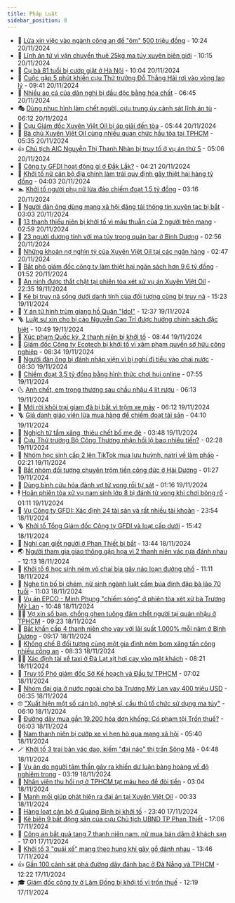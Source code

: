 ```yaml
---
title: Pháp Luật
sidebar_position: 8
---
```


<!-- dantri-phap-luat:START -->
- 🌊 [Lừa xin việc vào ngành công an để &quot;ôm&quot; 500 triệu đồng](https://dantri.com.vn/phap-luat/lua-xin-viec-vao-nganh-cong-an-de-om-500-trieu-dong-20241120164310011.htm) - 10:24 20/11/2024
- 🐲 [Lĩnh án tử vì vận chuyển thuê 25kg ma túy xuyên biên giới](https://dantri.com.vn/phap-luat/linh-an-tu-vi-van-chuyen-thue-25kg-ma-tuy-xuyen-bien-gioi-20241120135055174.htm) - 10:15 20/11/2024
- 🌁 [Cụ bà 81 tuổi bị cướp giật ở Hà Nội](https://dantri.com.vn/phap-luat/cu-ba-81-tuoi-bi-cuop-giat-o-ha-noi-20241120165029156.htm) - 10:04 20/11/2024
- 🎃 [Cuộc gặp 5 phút khiến cựu Thứ trưởng Đỗ Thắng Hải rơi vào vòng lao lý](https://dantri.com.vn/phap-luat/cuoc-gap-5-phut-khien-cuu-thu-truong-do-thang-hai-roi-vao-vong-lao-ly-20241120153127738.htm) - 09:41 20/11/2024
- 🦅 [Nhiều ao cá của dân nghi bị đầu độc bằng hóa chất](https://dantri.com.vn/phap-luat/nhieu-ao-ca-cua-dan-nghi-bi-dau-doc-bang-hoa-chat-20241120124612899.htm) - 06:45 20/11/2024
- 🎭 [Dùng nhục hình làm chết người, cựu trung úy cảnh sát lĩnh án tù](https://dantri.com.vn/phap-luat/dung-nhuc-hinh-lam-chet-nguoi-cuu-trung-uy-canh-sat-linh-an-tu-20241120122904748.htm) - 06:12 20/11/2024
- 🤗 [Cựu Giám đốc Xuyên Việt Oil bị áp giải đến tòa](https://dantri.com.vn/phap-luat/cuu-giam-doc-xuyen-viet-oil-bi-ap-giai-den-toa-20241120085229369.htm) - 05:44 20/11/2024
- 🚀 [Bà chủ Xuyên Việt Oil cùng nhiều quan chức hầu tòa tại TPHCM](https://dantri.com.vn/phap-luat/ba-chu-xuyen-viet-oil-cung-nhieu-quan-chuc-hau-toa-tai-tphcm-20241120092117156.htm) - 05:35 20/11/2024
- 👍 [Chủ tịch AIC Nguyễn Thị Thanh Nhàn bị truy tố ở vụ án thứ 5](https://dantri.com.vn/phap-luat/chu-tich-aic-nguyen-thi-thanh-nhan-bi-truy-to-o-vu-an-thu-5-20241120114005616.htm) - 05:06 20/11/2024
- 🧐 [Công ty GFDI hoạt động gì ở Đắk Lắk?](https://dantri.com.vn/phap-luat/cong-ty-gfdi-hoat-dong-gi-o-dak-lak-20241120102743206.htm) - 04:21 20/11/2024
- 🫶 [Khởi tố nữ cán bộ địa chính làm trái quy định gây thiệt hại hàng tỷ đồng](https://dantri.com.vn/phap-luat/khoi-to-nu-can-bo-dia-chinh-lam-trai-quy-dinh-gay-thiet-hai-hang-ty-dong-20241120103124607.htm) - 04:03 20/11/2024
- 🏊 [Khởi tố người phụ nữ lừa đảo chiếm đoạt 1,5 tỷ đồng](https://dantri.com.vn/phap-luat/khoi-to-nguoi-phu-nu-lua-dao-chiem-doat-15-ty-dong-20241120091147731.htm) - 03:16 20/11/2024
- 🌋 [Người đàn ông dùng mạng xã hội đăng tải thông tin xuyên tạc bị bắt](https://dantri.com.vn/phap-luat/nguoi-dan-ong-dung-mang-xa-hoi-dang-tai-thong-tin-xuyen-tac-bi-bat-20241120085751139.htm) - 03:03 20/11/2024
- 👹 [13 thanh thiếu niên bị khởi tố vì mâu thuẫn của 2 người trên mạng](https://dantri.com.vn/phap-luat/13-thanh-thieu-nien-bi-khoi-to-vi-mau-thuan-cua-2-nguoi-tren-mang-20241120092109931.htm) - 02:59 20/11/2024
- 🫣 [23 người dương tính với ma túy trong quán bar ở Bình Dương](https://dantri.com.vn/phap-luat/23-nguoi-duong-tinh-voi-ma-tuy-trong-quan-bar-o-binh-duong-20241120084614661.htm) - 02:56 20/11/2024
- 🎃 [Những khoản nợ nghìn tỷ của Xuyên Việt Oil tại các ngân hàng](https://dantri.com.vn/phap-luat/nhung-khoan-no-nghin-ty-cua-xuyen-viet-oil-tai-cac-ngan-hang-20241120080539654.htm) - 02:47 20/11/2024
- 🌝 [Bắt phó giám đốc công ty làm thiệt hại ngân sách hơn 9,6 tỷ đồng](https://dantri.com.vn/phap-luat/bat-pho-giam-doc-cong-ty-lam-thiet-hai-ngan-sach-hon-96-ty-dong-20241120082203043.htm) - 01:52 20/11/2024
- 🚀 [An ninh được thắt chặt tại phiên tòa xét xử vụ án Xuyên Việt Oil](https://dantri.com.vn/phap-luat/an-ninh-duoc-that-chat-tai-phien-toa-xet-xu-vu-an-xuyen-viet-oil-20241119172512656.htm) - 22:35 19/11/2024
- 🥷 [Kẻ bị truy nã sống dưới danh tính của đối tượng cũng bị truy nã](https://dantri.com.vn/phap-luat/ke-bi-truy-na-song-duoi-danh-tinh-cua-doi-tuong-cung-bi-truy-na-20241119221043917.htm) - 15:23 19/11/2024
- 👺 [Y án tử hình trùm giang hồ Quân &quot;Idol&quot;](https://dantri.com.vn/phap-luat/y-an-tu-hinh-trum-giang-ho-quan-idol-20241119185301004.htm) - 12:37 19/11/2024
- 🪜 [Luật sư xin cho bị cáo Nguyễn Cao Trí được hưởng chính sách đặc biệt](https://dantri.com.vn/phap-luat/luat-su-xin-cho-bi-cao-nguyen-cao-tri-duoc-huong-chinh-sach-dac-biet-20241119170118639.htm) - 10:49 19/11/2024
- 🦄 [Xúc phạm Quốc kỳ, 2 thanh niên bị khởi tố](https://dantri.com.vn/phap-luat/xuc-pham-quoc-ky-2-thanh-nien-bi-khoi-to-20241119150159687.htm) - 08:44 19/11/2024
- 🦍 [Giám đốc Công ty Ecotech bị khởi tố vì xâm phạm quyền sở hữu công nghiệp](https://dantri.com.vn/phap-luat/giam-doc-cong-ty-ecotech-bi-khoi-to-vi-xam-pham-quyen-so-huu-cong-nghiep-20241119151053276.htm) - 08:34 19/11/2024
- 🌁 [Người đàn ông bị đánh nhập viện vì bị nghi đi tiểu vào chai nước](https://dantri.com.vn/phap-luat/nguoi-dan-ong-bi-danh-nhap-vien-vi-bi-nghi-di-tieu-vao-chai-nuoc-20241119142554930.htm) - 08:30 19/11/2024
- 💯 [Chiếm đoạt 3,5 tỷ đồng bằng hình thức chơi hụi online](https://dantri.com.vn/phap-luat/chiem-doat-35-ty-dong-bang-hinh-thuc-choi-hui-online-20241119141141118.htm) - 07:55 19/11/2024
- 🌜 [Anh chết, em trọng thương sau chầu nhậu 4 lít rượu](https://dantri.com.vn/phap-luat/anh-chet-em-trong-thuong-sau-chau-nhau-4-lit-ruou-20241119130138721.htm) - 06:13 19/11/2024
- 👹 [Mới rời khỏi trại giam đã bị bắt vì trộm xe máy](https://dantri.com.vn/phap-luat/moi-roi-khoi-trai-giam-da-bi-bat-vi-trom-xe-may-20241119125733062.htm) - 06:12 19/11/2024
- 🪜 [Giả danh giáo viên lừa mua hàng để chiếm đoạt tài sản](https://dantri.com.vn/phap-luat/gia-danh-giao-vien-lua-mua-hang-de-chiem-doat-tai-san-20241119105658535.htm) - 04:10 19/11/2024
- 🦩 [Nghịch tử tẩm xăng, thiêu chết bố mẹ đẻ](https://dantri.com.vn/phap-luat/nghich-tu-tam-xang-thieu-chet-bo-me-de-20241119103514722.htm) - 03:48 19/11/2024
- 💂 [Cựu Thứ trưởng Bộ Công Thương nhận hối lộ bao nhiêu tiền?](https://dantri.com.vn/phap-luat/cuu-thu-truong-bo-cong-thuong-nhan-hoi-lo-bao-nhieu-tien-20241118212729575.htm) - 02:28 19/11/2024
- 💃 [Nhóm học sinh cấp 2 lên TikTok mua lưu huỳnh, natri về làm pháo](https://dantri.com.vn/phap-luat/nhom-hoc-sinh-cap-2-len-tiktok-mua-luu-huynh-natri-ve-lam-phao-20241119090744328.htm) - 02:21 19/11/2024
- 🧐 [Bắt nhóm đối tượng chuyên trộm tiền công đức ở Hải Dương](https://dantri.com.vn/phap-luat/bat-nhom-doi-tuong-chuyen-trom-tien-cong-duc-o-hai-duong-20241119082044477.htm) - 01:27 19/11/2024
- 🤗 [Dùng bình cứu hỏa đánh vợ tử vong rồi tự sát](https://dantri.com.vn/phap-luat/dung-binh-cuu-hoa-danh-vo-tu-vong-roi-tu-sat-20241119080637530.htm) - 01:16 19/11/2024
- 🕴 [Hoãn phiên tòa xử vụ nam sinh lớp 8 bị đánh tử vong khi chơi bóng rổ](https://dantri.com.vn/phap-luat/hoan-phien-toa-xu-vu-nam-sinh-lop-8-bi-danh-tu-vong-khi-choi-bong-ro-20241119080748345.htm) - 01:11 19/11/2024
- 🐎 [Vụ Công ty GFDI: Xác định 24 tài sản và rất nhiều tài khoản](https://dantri.com.vn/phap-luat/vu-cong-ty-gfdi-xac-dinh-24-tai-san-va-rat-nhieu-tai-khoan-20241118221946985.htm) - 23:54 18/11/2024
- 🪜 [Khởi tố Tổng Giám đốc Công ty GFDI và loạt cấp dưới](https://dantri.com.vn/phap-luat/khoi-to-tong-giam-doc-cong-ty-gfdi-va-loat-cap-duoi-20241118213646087.htm) - 15:42 18/11/2024
- 🤭 [Nghi can giết người ở Phan Thiết bị bắt](https://dantri.com.vn/phap-luat/nghi-can-giet-nguoi-o-phan-thiet-bi-bat-20241118202717908.htm) - 13:44 18/11/2024
- 🌏 [Người tham gia giao thông gặp họa vì 2 thanh niên vác rựa đánh nhau](https://dantri.com.vn/phap-luat/nguoi-tham-gia-giao-thong-gap-hoa-vi-2-thanh-nien-vac-rua-danh-nhau-20241118190334160.htm) - 12:13 18/11/2024
- 🎃 [Khởi tố 6 học sinh ném vỏ chai bia gây náo loạn đường phố](https://dantri.com.vn/phap-luat/khoi-to-6-hoc-sinh-nem-vo-chai-bia-gay-nao-loan-duong-pho-20241118180226016.htm) - 11:11 18/11/2024
- 🗽 [Nghe tin bố bị chém, nữ sinh ngành luật cầm búa đinh đập bà lão 70 tuổi](https://dantri.com.vn/phap-luat/nghe-tin-bo-bi-chem-nu-sinh-nganh-luat-cam-bua-dinh-dap-ba-lao-70-tuoi-20241118174709973.htm) - 11:03 18/11/2024
- 🌁 [Vụ án EPCO - Minh Phụng &quot;chiếm sóng&quot; ở phiên tòa xét xử bà Trương Mỹ Lan](https://dantri.com.vn/phap-luat/vu-an-epco-minh-phung-chiem-song-o-phien-toa-xet-xu-ba-truong-my-lan-20241118165610511.htm) - 10:48 18/11/2024
- 🧑‍💻 [Vợ xin số bạn, chồng ghen tuông đâm chết người tại quán nhậu ở TPHCM](https://dantri.com.vn/phap-luat/vo-xin-so-ban-chong-ghen-tuong-dam-chet-nguoi-tai-quan-nhau-o-tphcm-20241118161059941.htm) - 09:23 18/11/2024
- 🌮 [Bắt khẩn cấp 4 thanh niên cho vay với lãi suất 1.000% mỗi năm ở Bình Dương](https://dantri.com.vn/phap-luat/bat-khan-cap-4-thanh-nien-cho-vay-voi-lai-suat-1000-moi-nam-o-binh-duong-20241118152623920.htm) - 09:17 18/11/2024
- 🤗 [Khống chế 8 đối tượng cùng một gia đình ném bom xăng tấn công nhiều công an](https://dantri.com.vn/phap-luat/khong-che-8-doi-tuong-cung-mot-gia-dinh-nem-bom-xang-tan-cong-nhieu-cong-an-20241118141129591.htm) - 08:33 18/11/2024
- 👨‍🏫 [Xác định tài xế taxi ở Đà Lạt xịt hơi cay vào mặt khách](https://dantri.com.vn/phap-luat/xac-dinh-tai-xe-taxi-o-da-lat-xit-hoi-cay-vao-mat-khach-20241118142205129.htm) - 08:21 18/11/2024
- 🎉 [Truy tố Phó giám đốc Sở Kế hoạch và Đầu tư TPHCM](https://dantri.com.vn/phap-luat/truy-to-pho-giam-doc-so-ke-hoach-va-dau-tu-tphcm-20241118130918355.htm) - 07:02 18/11/2024
- 🤗 [Nhóm đại gia ở nước ngoài cho bà Trương Mỹ Lan vay 400 triệu USD](https://dantri.com.vn/phap-luat/nhom-dai-gia-o-nuoc-ngoai-cho-ba-truong-my-lan-vay-400-trieu-usd-20241118124835226.htm) - 06:35 18/11/2024
- 🤓 [&quot;Xuất hiện một số cán bộ, nghệ sĩ, cầu thủ tổ chức sử dụng ma túy&quot;](https://dantri.com.vn/phap-luat/xuat-hien-mot-so-can-bo-nghe-si-cau-thu-to-chuc-su-dung-ma-tuy-20241118124109096.htm) - 06:10 18/11/2024
- 👹 [Đường dây mua gần 19.200 hóa đơn khống: Có phạm tội Trốn thuế?](https://dantri.com.vn/phap-luat/duong-day-mua-gan-19200-hoa-don-khong-co-pham-toi-tron-thue-20241118121952516.htm) - 06:03 18/11/2024
- 🐘 [Nam thanh niên bị cướp xe vì hẹn hò qua mạng xã hội](https://dantri.com.vn/phap-luat/nam-thanh-nien-bi-cuop-xe-vi-hen-ho-qua-mang-xa-hoi-20241118121626672.htm) - 05:40 18/11/2024
- 🪄 [Khởi tố 3 trai bản vác dao, kiếm &quot;đại náo&quot; thị trấn Sông Mã](https://dantri.com.vn/phap-luat/khoi-to-3-trai-ban-vac-dao-kiem-dai-nao-thi-tran-song-ma-20241118114105767.htm) - 04:48 18/11/2024
- 💄 [Vụ án do người tâm thần gây ra khiến dư luận bàng hoàng về độ nghiêm trọng](https://dantri.com.vn/phap-luat/vu-an-do-nguoi-tam-than-gay-ra-khien-du-luan-bang-hoang-ve-do-nghiem-trong-20241118085547130.htm) - 03:19 18/11/2024
- 🐎 [Nhân viên thu hồi nợ ở TPHCM tạt máu heo để đòi tiền](https://dantri.com.vn/phap-luat/nhan-vien-thu-hoi-no-o-tphcm-tat-mau-heo-de-doi-tien-20241118095335817.htm) - 03:04 18/11/2024
- 💯 [Manh mối giúp phát hiện ra đại án tại Xuyên Việt Oil](https://dantri.com.vn/phap-luat/manh-moi-giup-phat-hien-ra-dai-an-tai-xuyen-viet-oil-20241117204730698.htm) - 00:33 18/11/2024
- 💯 [Hàng loạt cán bộ ở Quảng Bình bị khởi tố](https://dantri.com.vn/phap-luat/hang-loat-can-bo-o-quang-binh-bi-khoi-to-20241117201852172.htm) - 23:40 17/11/2024
- 🌈 [Kê biên 9 bất động sản của cựu Chủ tịch UBND TP Phan Thiết](https://dantri.com.vn/phap-luat/ke-bien-9-bat-dong-san-cua-cuu-chu-tich-ubnd-tp-phan-thiet-20241117223032482.htm) - 17:06 17/11/2024
- 🧠 [Công an bắt quả tang 7 thanh niên nam, nữ mua bán dâm ở khách sạn](https://dantri.com.vn/phap-luat/cong-an-bat-qua-tang-7-thanh-nien-nam-nu-mua-ban-dam-o-khach-san-20241117213513639.htm) - 17:01 17/11/2024
- 🌈 [Khởi tố 3 &quot;quái xế&quot; mang theo hung khí gây gổ đánh nhau](https://dantri.com.vn/phap-luat/khoi-to-3-quai-xe-mang-theo-hung-khi-gay-go-danh-nhau-20241117201859171.htm) - 13:46 17/11/2024
- 👍 [Gần 100 cảnh sát phá đường dây đánh bạc ở Đà Nẵng và TPHCM](https://dantri.com.vn/phap-luat/gan-100-canh-sat-pha-duong-day-danh-bac-o-da-nang-va-tphcm-20241117183456671.htm) - 12:22 17/11/2024
- 🎓 [Giám đốc công ty ở Lâm Đồng bị khởi tố vì trốn thuế](https://dantri.com.vn/phap-luat/giam-doc-cong-ty-o-lam-dong-bi-khoi-to-vi-tron-thue-20241117183240848.htm) - 12:19 17/11/2024<!-- dantri-phap-luat:END -->
